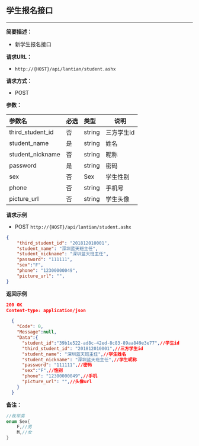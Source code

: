 ## 学生报名接口
--------------------
**简要描述：** 

- 新学生报名接口

**请求URL：** 
- `http://{HOST}/api/lantian/student.ashx`
  
**请求方式：**
- POST

**参数：** 

|参数名|必选|类型|说明|
|:----    |:---|:----- |-----   |
|third_student_id    |否  |string |三方学生id   |
|student_name    |是  |string |姓名   |
|student_nickname    |否  |string |昵称   |
|password    |是  |string |密码   |
|sex    |否  |Sex |学生性别   |
|phone    |否  |string |手机号   |
|picture_url    |否  |string |学生头像   |

**请求示例**

- POST `http://{HOST}/api/lantian/student.ashx`
``` json
{
    "third_student_id": "201812010001",
    "student_name": "深圳蓝天班主任",
    "student_nickname": "深圳蓝天班主任",
    "password": "111111",
    "sex":"F",
    "phone": "12300000049",
    "picture_url": "",
}
```

**返回示例**

``` json
200 OK
Content-type: application/json

  {
    "Code": 0,
    "Message":null,
    "Data":{
      "student_id":"39b1e522-ad8c-42ed-8c83-89aa849e3e77",//学生id
      "third_student_id": "201812010001",//三方学生id
      "student_name": "深圳蓝天班主任",//学生姓名
      "student_nickname": "深圳蓝天班主任",//学生昵称
      "password": "111111",//密码
      "sex":"F",//性别
      "phone": "12300000049",//手机
      "picture_url": "",//头像url
    }
  }
```

**备注：** 
``` csharp
//枚举类
enum Sex{
    F,//男
    M,//女
}
```
